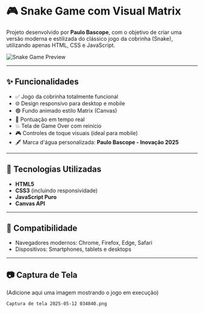 # 🎮 Snake Game com Visual Matrix

Projeto desenvolvido por **Paulo Bascope**, com o objetivo de criar uma versão moderna e estilizada do clássico jogo da cobrinha (Snake), utilizando apenas HTML, CSS e JavaScript.

![Snake Game Preview](https://paulobascope.github.io/Snake-Game/) <!-- Substitua por uma imagem real do jogo se quiser -->

---

## ✨ Funcionalidades

- ✅ Jogo da cobrinha totalmente funcional
- 🌐 Design responsivo para desktop e mobile
- 🟢 Fundo animado estilo Matrix (Canvas)
- 🎯 Pontuação em tempo real
- 💥 Tela de Game Over com reinício
- 🎮 Controles de toque visuais (ideal para mobile)
- 🖋️ Marca d'água personalizada: **Paulo Bascope - Inovação 2025**

---

## 🚀 Tecnologias Utilizadas

- **HTML5**
- **CSS3** (incluindo responsividade)
- **JavaScript Puro**
- **Canvas API**

---

## 📱 Compatibilidade

- Navegadores modernos: Chrome, Firefox, Edge, Safari
- Dispositivos: Smartphones, tablets e desktops

---

## 📷 Captura de Tela

(Adicione aqui uma imagem mostrando o jogo em execução)  
```bash
Captura de tela 2025-05-12 034840.png
